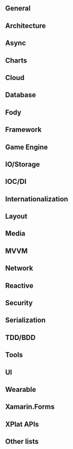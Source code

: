 ## General


## Architecture


## Async


## Charts


## Cloud


## Database


## Fody


## Framework


## Game Engine


## IO/Storage


## IOC/DI


## Internationalization


## Layout


## Media


## MVVM


## Network


## Reactive


## Security


## Serialization


## TDD/BDD


## Tools


## UI


## Wearable


## Xamarin.Forms


## XPlat APIs


## Other lists

